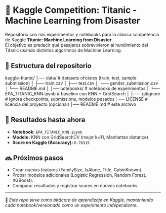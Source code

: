 # 🚢 Kaggle Competition: Titanic - Machine Learning from Disaster

Repositorio con mis experimentos y notebooks para la clásica competencia de Kaggle **Titanic: Machine Learning from Disaster**.  
El objetivo es predecir qué pasajeros sobrevivieron al hundimiento del Titanic usando distintos algoritmos de Machine Learning.

## 📂 Estructura del repositorio
kaggle-titanic/ │── data/ # datasets oficiales (train, test, sample submission) │ ├── train.csv │ ├── test.csv │ ├── gender_submission.csv │ └── README.md │ │── notebooks/ # notebooks de experimentos │ └── EPA_TITANIC_KNN.ipynb # baseline con KNN + GridSearch │ │── .gitignore # ignora checkpoints, submissions, modelos pesados │── LICENSE # licencia del proyecto (opcional) │── README.md # este archivo

## 🧪 Resultados hasta ahora
- **Notebook:** `EPA_TITANIC_KNN.ipynb`  
- **Modelo:** KNN con GridSearchCV (mejor k=11, Manhattan distance)  
- **Score en Kaggle (Accuracy):** `0.76315`  

## 🔜 Próximos pasos
- Crear nuevas features (FamilySize, IsAlone, Title, CabinKnown).  
- Probar modelos adicionales (Logistic Regression, Random Forest, XGBoost).  
- Comparar resultados y registrar scores en nuevos notebooks.  

---

📌 *Este repo sirve como bitácora de aprendizaje en Kaggle, manteniendo cada notebook/versionado como un experimento independiente.*
